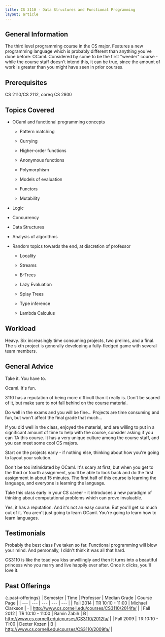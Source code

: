 ```yaml
---
title: CS 3110 - Data Structures and Functional Programming
layout: article
---
```


## General Information

The third level programming course in the CS major. Features a new programming language which is probably different than anything you've done before: OCaml. Considered by some to be the first "weeder" course - while the course staff doesn't intend this, it can be true, since the amount of work is greater than you might have seen in prior courses.

## Prerequisites

CS 2110/CS 2112, coreq CS 2800

## Topics Covered

 - OCaml and functional programming concepts

    - Pattern matching

    - Currying

    - Higher-order functions

    - Anonymous functions

    - Polymorphism

    - Models of evaluation

    - Functors

    - Mutability

 - Logic

 - Concurrency

 - Data Structures

 - Analysis of algorithms

 - Random topics towards the end, at discretion of professor

    - Locality

    - Streams

    - B-Trees

    - Lazy Evaluation

    - Splay Trees

    - Type inference

    - Lambda Calculus

## Workload

Heavy. Six increasingly time consuming projects, two prelims, and a final. The sixth project is generally developing a fully-fledged game with several team members.

## General Advice

Take it. You have to.

Ocaml. It's fun.

3110 has a reputation of being more difficult than it really is. Don't be scared of it, but make sure to not fall behind on the course material.

Do well in the exams and you will be fine... Projects are time consuming and fun, but won't affect the final grade that much...

If you did well in the class, enjoyed the material, and are willing to put in a significant amount of time to help with the course, consider asking if you can TA this course. It has a very unique culture among the course staff, and you can meet some cool CS majors.

Start on the projects early - if nothing else, thinking about how you're going to layout your solution.

Don't be too intimidated by OCaml. It's scary at first, but when you get to the third or fourth assignment, you'll be able to look back and do the first assignment in about 15 minutes. The first half of this course is learning the language, and everyone is learning the language.

Take this class early in your CS career - it introduces a new paradigm of thinking about computational problems which can prove invaluable.

Yes, it has a reputation.  And it's not an easy course.  But you'll get so much out of it.  You aren't just going to learn OCaml.  You're going to learn how to learn languages.  

## Testimonials

Probably the best class I've taken so far. Functional programming will blow your mind. And personally, I didn't think it was all that hard.

CS3110 is like the toad you kiss unwillingly and then it turns into a beautiful princess who you marry and live happily ever after. Once it clicks, you'll love it.

## Past Offerings

{:.past-offerings}
| Semester | Time | Professor | Median Grade | Course Page |
| --- | --- | --- | --- | --- |
| Fall 2014 | TR 10:10 - 11:00 | Michael Clarkson | - | http://www.cs.cornell.edu/courses/CS3110/2014fa/ |
| Fall 2012 | TR 10:10 - 11:00 | Ramin Zabih | B | http://www.cs.cornell.edu/courses/CS3110/2012fa/ |
| Fall 2009 | TR 10:10 - 11:00 | Dexter Kozen | B | http://www.cs.cornell.edu/courses/CS3110/2009fa/ |
